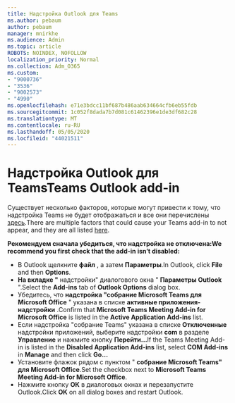 ```yaml
---
title: Надстройка Outlook для Teams
ms.author: pebaum
author: pebaum
manager: mnirkhe
ms.audience: Admin
ms.topic: article
ROBOTS: NOINDEX, NOFOLLOW
localization_priority: Normal
ms.collection: Adm_O365
ms.custom:
- "9000736"
- "3536"
- "9002573"
- "4990"
ms.openlocfilehash: e71e3bdcc11bf687b486aab634664cfb6eb55fdb
ms.sourcegitcommit: 1c052f8dada7b7d081c61462396e1de3df682c28
ms.translationtype: MT
ms.contentlocale: ru-RU
ms.lasthandoff: 05/05/2020
ms.locfileid: "44021511"
---
```

# <a name="teams-outlook-add-in"></a><span data-ttu-id="59236-102">Надстройка Outlook для Teams</span><span class="sxs-lookup"><span data-stu-id="59236-102">Teams Outlook add-in</span></span>

<span data-ttu-id="59236-103">Существует несколько факторов, которые могут привести к тому, что надстройка Teams не будет отображаться и все они перечислены [здесь](https://docs.microsoft.com/microsoftteams/teams-add-in-for-outlook#teams-meeting-add-in-in-outlook-for-windows-does-not-show).</span><span class="sxs-lookup"><span data-stu-id="59236-103">There are multiple factors that could cause your Teams add-in to not appear, and they are all listed [here](https://docs.microsoft.com/microsoftteams/teams-add-in-for-outlook#teams-meeting-add-in-in-outlook-for-windows-does-not-show).</span></span>

<span data-ttu-id="59236-104">**Рекомендуем сначала убедиться, что надстройка не отключена:**</span><span class="sxs-lookup"><span data-stu-id="59236-104">**We recommend you first check that the add-in isn’t disabled:**</span></span>

- <span data-ttu-id="59236-105">В Outlook щелкните **файл** , а затем **Параметры**.</span><span class="sxs-lookup"><span data-stu-id="59236-105">In Outlook, click **File** and then **Options**.</span></span>
- <span data-ttu-id="59236-106">**На вкладке "** надстройки" диалогового окна " **Параметры Outlook** ".</span><span class="sxs-lookup"><span data-stu-id="59236-106">Select the **Add-ins** tab of **Outlook Options** dialog box.</span></span>
- <span data-ttu-id="59236-107">Убедитесь, что **надстройка "собрание Microsoft Teams для Microsoft Office** " указана в списке **активные приложения-надстройки** .</span><span class="sxs-lookup"><span data-stu-id="59236-107">Confirm that **Microsoft Teams Meeting Add-in for Microsoft Office** is listed in the **Active Application Add-ins** list.</span></span>
- <span data-ttu-id="59236-108">Если надстройка "собрание Teams" указана в списке **Отключенные** надстройки приложений, выберите надстройки **com** в разделе **Управление** и нажмите кнопку **Перейти...**</span><span class="sxs-lookup"><span data-stu-id="59236-108">If the Teams Meeting Add-in is listed in the **Disabled Application Add-ins** list, select **COM Add-ins** in **Manage** and then click **Go…**</span></span>
- <span data-ttu-id="59236-109">Установите флажок рядом с пунктом " **собрание Microsoft Teams" для Microsoft Office**.</span><span class="sxs-lookup"><span data-stu-id="59236-109">Set the checkbox next to **Microsoft Teams Meeting Add-in for Microsoft Office**.</span></span>
- <span data-ttu-id="59236-110">Нажмите кнопку **ОК** в диалоговых окнах и перезапустите Outlook.</span><span class="sxs-lookup"><span data-stu-id="59236-110">Click **OK** on all dialog boxes and restart Outlook.</span></span>
